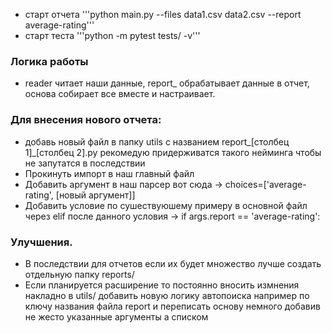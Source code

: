 - старт отчета '''python main.py --files data1.csv data2.csv --report average-rating'''
- старт теста '''python -m pytest tests/ -v'''

### Логика работы
- reader читает наши данные, report_ обрабатывает данные в отчет, основа собирает все вместе и настраивает.

### Для внесения нового отчета:
- добавь новый файл в папку utils с названием report_[столбец 1]_[столбец 2].py рекомедую придерживатся такого нейминга чтобы не запутатся в последствии
- Прокинуть импорт в наш главный файл
- Добавить аргумент в наш парсер вот сюда -> choices=['average-rating', [новый аргумент]]
- Добавить условие по сушествуюшему примеру в основной файл через elif после данного условия -> if args.report == 'average-rating':

### Улучшения.
- В последствии для отчетов если их будет множество лучше создать отдельную папку reports/
- Если планируется расширение то постоянно вносить измнения накладно в utils/ добавить новую логику автопоиска например по ключу названия файла report и переписать основу немного добавив не жесто указанные аргументы а списком